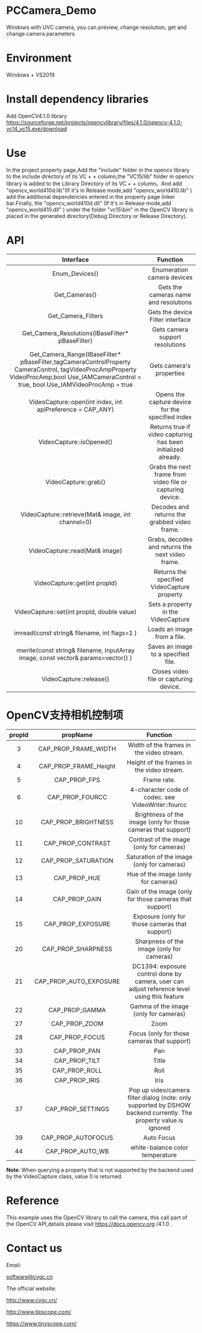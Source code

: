 # PCCamera_Demo 
Windows with UVC camera, you can preview, change resolution, get and change camera parameters

# Environment
Windows + VS2019
# Install dependency libraries
Add OpenCV4.1.0 library https://sourceforge.net/projects/opencvlibrary/files/4.1.0/opencv-4.1.0-vc14_vc15.exe/download
# Use
In the project property page,Add the "include" folder in the opencv library to the include directory of its VC + + column,the "VC15/lib" folder in opencv library is added to the Library Directory of its VC + + column。And add "opencv_world410d.lib"(If it's in Release mode,add "opencv_world410.lib" ) add the additional dependencies entered in the property page linker bar.Finally, the "opencv_world410d.dll" (If it's in Release mode,add "opencv_world410.dll" ) under the folder "vc15\bin" in the OpenCV library is placed in the generated directory(Debug Directory or Release Directory).
# API
|  Interface | Function  |
| :------------: | :------------: |
| Enum_Devices()  |  Enumeration camera devices |
|  Get_Cameras() | Gets the cameras name and resolutions  |
| Get_Camera_Filters  | Gets the device Filter interface|
| Get_Camera_Resolutions(IBaseFilter* pBaseFilter)  |  Gets camera support resolutions   |
| Get_Camera_Range(IBaseFilter* pBaseFilter,tagCameraControlProperty CameraControl, tagVideoProcAmpProperty VideoProcAmp,bool Use_IAMCameraControl = true, bool Use_IAMVideoProcAmp = true  |  Gets camera's properties |
| VideoCapture::open(int index, int apiPreference = CAP_ANY)  |  Opens the capture device for the specified index |
| VideoCapture::isOpened() |  Returns true if video capturing has been initialized already. |
| VideoCapture::grab()  |  Grabs the next frame from video file or capturing device. |
| VideoCapture::retrieve(Mat& image, int channel=0) |  Decodes and returns the grabbed video frame. |
| VideoCapture::read(Mat& image)  |  Grabs, decodes and returns the next video frame. |
| VideoCapture::get(int propId)  | Returns the specified VideoCapture property  |
| VideoCapture::set(int propId, double value) | Sets a property in the VideoCapture |
| imread(const string& filename, int flags=1 )  | Loads an image from a file.  |
|  mwrite(const string& filename, InputArray image, const vector<int>& params=vector<int>() ) | Saves an image to a specified file.  |
|  VideoCapture::release() | Closes video file or capturing device.  |
# OpenCV支持相机控制项
|  propId | propName  |  Function |
| :------------: | :------------: | :------------: |
| 3 |  CAP_PROP_FRAME_WIDTH  | Width of the frames in the video stream. |
| 4 |  CAP_PROP_FRAME_Height |  Height of the frames in the video stream. |
| 5 |  CAP_PROP_FPS     | Frame rate.  |
| 6 | CAP_PROP_FOURCC  |  4-character code of codec. see VideoWriter::fourcc  |
| 10 | CAP_PROP_BRIGHTNESS  |  Brightness of the image (only for those cameras that support) |
| 11 |  CAP_PROP_CONTRAST  |  Contrast of the image (only for cameras) |
| 12 | CAP_PROP_SATURATION  |   Saturation of the image (only for cameras) |
| 13 | CAP_PROP_HUE      | Hue of the image (only for cameras)  |
| 14 |  CAP_PROP_GAIN   |  Gain of the image (only for those cameras that support) |
| 15 |   CAP_PROP_EXPOSURE |  Exposure (only for those cameras that support) |
| 20 | CAP_PROP_SHARPNESS  |  Sharpness of the image (only for cameras)  |
| 21 | CAP_PROP_AUTO_EXPOSURE  | DC1394: exposure control done by camera, user can adjust reference level using this feature  |
| 22 | CAP_PROP_GAMMA  |  Gamma of the image (only for cameras)   |
| 27 | CAP_PROP_ZOOM  | Zoom  |
| 28 |  CAP_PROP_FOCUS | Focus (only for those cameras that support)  |
| 33 |  CAP_PROP_PAN  | Pan  |
| 34 |  CAP_PROP_TILT    |  Title |
| 35 | CAP_PROP_ROLL      |  Roll |
| 36 | CAP_PROP_IRIS     | Iris  |
| 37 |  CAP_PROP_SETTINGS  | Pop up video/camera filter dialog (note: only supported by DSHOW backend currently. The property value is ignored  |
| 39 |  CAP_PROP_AUTOFOCUS |  Auto Focus |
| 44 | CAP_PROP_AUTO_WB  | white-balance color temperature  |
  
**Note**: When querying a property that is not supported by the backend used by the VideoCapture class, value 0 is returned.
# Reference
This example uses the OpenCV library to call the camera, this call part of the OpenCV API,details please visit https://docs.opencv.org /4.1.0 .
# Contact us
Email:

software@cvgc.cn

The official website:

http://www.cvgc.cn/

http://www.tipscope.com/

https://www.tinyscope.com/

